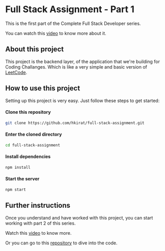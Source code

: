 # Full Stack Assignment - Part 1
This is the first part of the Complete Full Stack Developer series. 

You can watch this [video](https://www.youtube.com/watch?v=od4hT9abIMQ&t=7s) to know more about it.

## About this project
This project is the backend layer, of the application that we're building for Coding Challanges. Which is like a very simple and basic version of [LeetCode](https://leetcode.com/).

## How to use this project
Setting up this project is very easy. Just follow these steps to get started:

#### Clone this repository
```sh
git clone https://github.com/hkirat/full-stack-assignment.git
```

#### Enter the cloned directory
```sh
cd full-stack-assignment
```

#### Install dependencies
```sh
npm install
```

#### Start the server
```sh
npm start
```

## Further instructions
Once you understand and have worked with this project, you can start working with part 2 of this series.

Watch this [video](https://www.youtube.com/watch?v=569YZm0X5-0) to know more.

Or you can go to this [repository](https://github.com/hkirat/react-assignment) to dive into the code.
